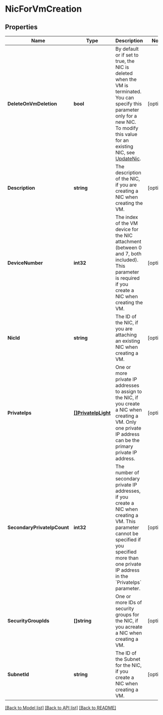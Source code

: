 # NicForVmCreation

## Properties

Name | Type | Description | Notes
------------ | ------------- | ------------- | -------------
**DeleteOnVmDeletion** | **bool** | By default or if set to true, the NIC is deleted when the VM is terminated. You can specify this parameter only for a new NIC. To modify this value for an existing NIC, see [UpdateNic](#updatenic). | [optional] 
**Description** | **string** | The description of the NIC, if you are creating a NIC when creating the VM. | [optional] 
**DeviceNumber** | **int32** | The index of the VM device for the NIC attachment (between 0 and 7, both included). This parameter is required if you create a NIC when creating the VM. | [optional] 
**NicId** | **string** | The ID of the NIC, if you are attaching an existing NIC when creating a VM. | [optional] 
**PrivateIps** | [**[]PrivateIpLight**](PrivateIpLight.md) | One or more private IP addresses to assign to the NIC, if you create a NIC when creating a VM. Only one private IP address can be the primary private IP address. | [optional] 
**SecondaryPrivateIpCount** | **int32** | The number of secondary private IP addresses, if you create a NIC when creating a VM. This parameter cannot be specified if you specified more than one private IP address in the &#x60;PrivateIps&#x60; parameter. | [optional] 
**SecurityGroupIds** | **[]string** | One or more IDs of security groups for the NIC, if you acreate a NIC when creating a VM. | [optional] 
**SubnetId** | **string** | The ID of the Subnet for the NIC, if you create a NIC when creating a VM. | [optional] 

[[Back to Model list]](../README.md#documentation-for-models) [[Back to API list]](../README.md#documentation-for-api-endpoints) [[Back to README]](../README.md)


